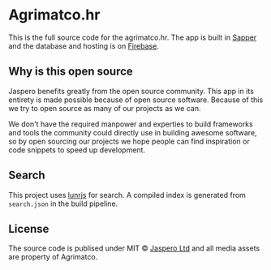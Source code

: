 # Agrimatco.hr
This is the full source code for the agrimatco.hr.
The app is built in [Sapper](https://github.com/sveltejs/sapper) and the database and hosting is on [Firebase](https://firebase.google.com/).  

## Why is this open source 

Jaspero benefits greatly from the open source community. This app in its entirety is made possible because of open source software. Because of this we try to open source as many of our projects as we can. 

We don't have the required manpower and experties to build frameworks and tools the community could directly use in building awesome software, so by open sourcing our projects we hope people can find inspiration or code snippets to speed up development. 

## Search

This project uses [lunrjs](https://lunrjs.com) for search. A compiled index is generated from `search.json` in the build pipeline.

## License 

The source code is publised under MIT © [Jaspero Ltd](mailto:info@jaspero.co) and all media assets are property of Agrimatco.
